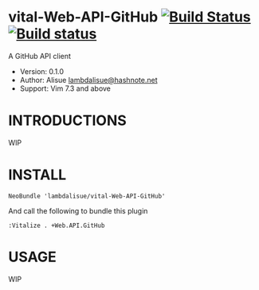 vital-Web-API-GitHub  [![Build Status](https://travis-ci.org/lambdalisue/vital-Web-API-GitHub.svg)](https://travis-ci.org/lambdalisue/vital-Web-API-GitHub) [![Build status](https://ci.appveyor.com/api/projects/status/o49h34qx962h4tl4/branch/master?svg=true)](https://ci.appveyor.com/project/lambdalisue/vital-web-api-github/branch/master)
==============================================================================

A GitHub API client

- Version:   0.1.0
- Author:   Alisue <lambdalisue@hashnote.net>
- Support:  Vim 7.3 and above


INTRODUCTIONS
==============================================================================

WIP

INSTALL
==============================================================================

```vim
NeoBundle 'lambdalisue/vital-Web-API-GitHub'
```

And call the following to bundle this plugin

```vim
:Vitalize . +Web.API.GitHub
```

USAGE
==============================================================================

WIP
